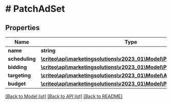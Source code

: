 # # PatchAdSet

## Properties

Name | Type | Description | Notes
------------ | ------------- | ------------- | -------------
**name** | **string** |  | [optional]
**scheduling** | [**\criteo\api\marketingsolutions\v2023_01\Model\PatchAdSetScheduling**](PatchAdSetScheduling.md) |  | [optional]
**bidding** | [**\criteo\api\marketingsolutions\v2023_01\Model\PatchAdSetBidding**](PatchAdSetBidding.md) |  | [optional]
**targeting** | [**\criteo\api\marketingsolutions\v2023_01\Model\AdSetTargeting**](AdSetTargeting.md) |  | [optional]
**budget** | [**\criteo\api\marketingsolutions\v2023_01\Model\PatchAdSetBudget**](PatchAdSetBudget.md) |  | [optional]

[[Back to Model list]](../../README.md#models) [[Back to API list]](../../README.md#endpoints) [[Back to README]](../../README.md)
